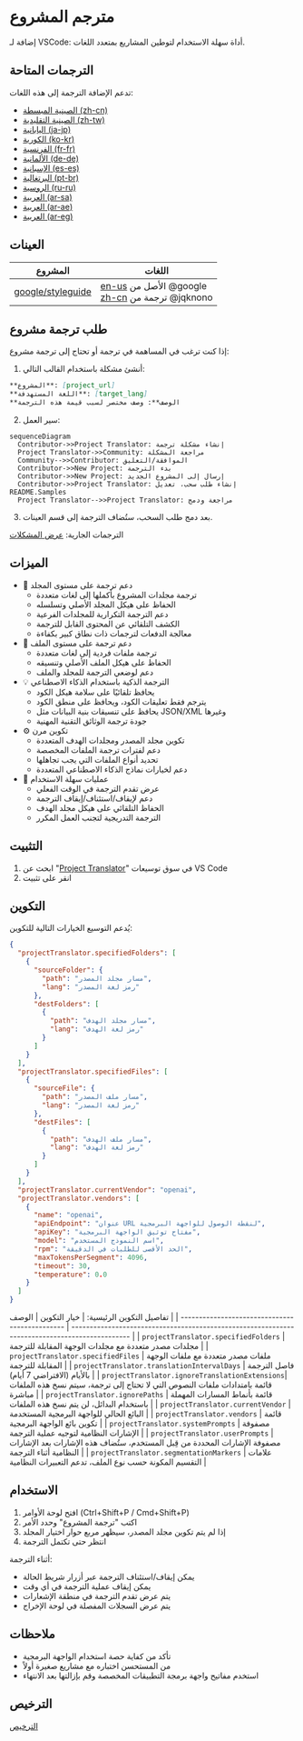 # مترجم المشروع

إضافة لـ VSCode: أداة سهلة الاستخدام لتوطين المشاريع بمتعدد اللغات.

## الترجمات المتاحة

تدعم الإضافة الترجمة إلى هذه اللغات:

- [الصينية المبسطة (zh-cn)](./readmes/README.zh-cn.md)
- [الصينية التقليدية (zh-tw)](./readmes/README.zh-tw.md)
- [اليابانية (ja-jp)](./readmes/README.ja-jp.md)
- [الكورية (ko-kr)](./readmes/README.ko-kr.md)
- [الفرنسية (fr-fr)](./readmes/README.fr-fr.md)
- [الألمانية (de-de)](./readmes/README.de-de.md)
- [الإسبانية (es-es)](./readmes/README.es-es.md)
- [البرتغالية (pt-br)](./readmes/README.pt-br.md)
- [الروسية (ru-ru)](./readmes/README.ru-ru.md)
- [العربية (ar-sa)](./readmes/README.ar-sa.md)
- [العربية (ar-ae)](./readmes/README.ar-ae.md)
- [العربية (ar-eg)](./readmes/README.ar-eg.md)

## العينات

| المشروع                                                   | اللغات                                                                                                                                                 |
| --------------------------------------------------------- | --------------------------------------------------------------------------------------------------------------------------------------------------------- |
| [google/styleguide](https://github.com/google/styleguide) | [en-us](https://github.com/google/styleguide) الأصل من @google<br>[zh-cn](https://github.com/Project-Translation/styleguide-zh-cn) ترجمة من @jqknono |

## طلب ترجمة مشروع

إذا كنت ترغب في المساهمة في ترجمة أو تحتاج إلى ترجمة مشروع:

1. أنشئ مشكلة باستخدام القالب التالي:

```md
**المشروع**: [project_url]
**اللغة المستهدفة**: [target_lang]
**الوصف**: وصف مختصر لسبب قيمة هذه الترجمة
```

2. سير العمل:

```mermaid
sequenceDiagram
  Contributor->>Project Translator: إنشاء مشكلة ترجمة
  Project Translator->>Community: مراجعة المشكلة
  Community-->>Contributor: الموافقة/التعليق
  Contributor->>New Project: بدء الترجمة
  Contributor->>New Project: إرسال إلى المشروع الجديد
  Contributor->>Project Translator: إنشاء طلب سحب، تعديل README.Samples
  Project Translator-->>Project Translator: مراجعة ودمج
```

3. بعد دمج طلب السحب، ستُضاف الترجمة إلى قسم العينات.

الترجمات الجارية: [عرض المشكلات](https://github.com/Project-Translation/project_translator/issues)

## الميزات
- 📁 دعم ترجمة على مستوى المجلد
  - ترجمة مجلدات المشروع بأكملها إلى لغات متعددة
  - الحفاظ على هيكل المجلد الأصلي وتسلسله
  - دعم الترجمة التكرارية للمجلدات الفرعية
  - الكشف التلقائي عن المحتوى القابل للترجمة
  - معالجة الدفعات لترجمات ذات نطاق كبير بكفاءة
- 📄 دعم ترجمة على مستوى الملف
  - ترجمة ملفات فردية إلى لغات متعددة
  - الحفاظ على هيكل الملف الأصلي وتنسيقه
  - دعم لوضعي الترجمة للمجلد والملف
- 💡 الترجمة الذكية باستخدام الذكاء الاصطناعي
  - يحافظ تلقائيًا على سلامة هيكل الكود
  - يترجم فقط تعليقات الكود، ويحافظ على منطق الكود
  - يحافظ على تنسيقات بنية البيانات مثل JSON/XML وغيرها
  - جودة ترجمة الوثائق التقنية المهنية
- ⚙️ تكوين مرن
  - تكوين مجلد المصدر ومجلدات الهدف المتعددة
  - دعم لفترات ترجمة الملفات المخصصة
  - تحديد أنواع الملفات التي يجب تجاهلها
  - دعم لخيارات نماذج الذكاء الاصطناعي المتعددة
- 🚀 عمليات سهلة الاستخدام
  - عرض تقدم الترجمة في الوقت الفعلي
  - دعم لإيقاف/استئناف/إيقاف الترجمة
  - الحفاظ التلقائي على هيكل مجلد الهدف
  - الترجمة التدريجية لتجنب العمل المكرر

## التثبيت

1. ابحث عن "[Project Translator](https://marketplace.visualstudio.com/items?itemName=techfetch-dev.project-translator)" في سوق توسيعات VS Code
2. انقر على تثبيت

## التكوين

يُدعم التوسيع الخيارات التالية للتكوين:

```json
{
  "projectTranslator.specifiedFolders": [
    {
      "sourceFolder": {
        "path": "مسار مجلد المصدر",
        "lang": "رمز لغة المصدر"
      },
      "destFolders": [
        {
          "path": "مسار مجلد الهدف",
          "lang": "رمز لغة الهدف"
        }
      ]
    }
  ],
  "projectTranslator.specifiedFiles": [
    {
      "sourceFile": {
        "path": "مسار ملف المصدر",
        "lang": "رمز لغة المصدر"
      },
      "destFiles": [
        {
          "path": "مسار ملف الهدف",
          "lang": "رمز لغة الهدف"
        }
      ]
    }
  ],
  "projectTranslator.currentVendor": "openai",
  "projectTranslator.vendors": [
    {
      "name": "openai",
      "apiEndpoint": "عنوان URL لنقطة الوصول للواجهة البرمجية",
      "apiKey": "مفتاح توثيق الواجهة البرمجية",
      "model": "اسم النموذج المستخدم",
      "rpm": "الحد الأقصى للطلبات في الدقيقة",
      "maxTokensPerSegment": 4096,
      "timeout": 30,
      "temperature": 0.0
    }
  ]
}
```

تفاصيل التكوين الرئيسية:
| خيار التكوين                                   | الوصف                                                                                          |
| ---------------------------------------------- | ---------------------------------------------------------------------------------------------- |
| `projectTranslator.specifiedFolders`           | مجلدات مصدر متعددة مع مجلدات الوجهة المقابلة للترجمة                                          |
| `projectTranslator.specifiedFiles`             | ملفات مصدر متعددة مع ملفات الوجهة المقابلة للترجمة                                            |
| `projectTranslator.translationIntervalDays`    | فاصل الترجمة بالأيام (الافتراضي 7 أيام)                                                        |
| `projectTranslator.ignoreTranslationExtensions`| قائمة بامتدادات ملفات النصوص التي لا تحتاج إلى ترجمة، سيتم نسخ هذه الملفات مباشرة                |
| `projectTranslator.ignorePaths`                | قائمة بأنماط المسارات المهملة باستخدام البدائل، لن يتم نسخ هذه الملفات                         |
| `projectTranslator.currentVendor`              | البائع الحالي للواجهة البرمجية المستخدمة                                                           |
| `projectTranslator.vendors`                    | قائمة تكوين بائع الواجهة البرمجية                                                                  |
| `projectTranslator.systemPrompts`              | مصفوفة الإشارات النظامية لتوجيه عملية الترجمة                                                  |
| `projectTranslator.userPrompts`                | مصفوفة الإشارات المحددة من قِبل المستخدم، ستُضاف هذه الإشارات بعد الإشارات النظامية أثناء الترجمة |
| `projectTranslator.segmentationMarkers`        | علامات التقسيم المكونة حسب نوع الملف، تدعم التعبيرات النظامية                                   |

## الاستخدام

1. افتح لوحة الأوامر (Ctrl+Shift+P / Cmd+Shift+P)
2. اكتب "ترجمة المشروع" وحدد الأمر
3. إذا لم يتم تكوين مجلد المصدر، سيظهر مربع حوار اختيار المجلد
4. انتظر حتى تكتمل الترجمة

أثناء الترجمة:

- يمكن إيقاف/استئناف الترجمة عبر أزرار شريط الحالة
- يمكن إيقاف عملية الترجمة في أي وقت
- يتم عرض تقدم الترجمة في منطقة الإشعارات
- يتم عرض السجلات المفصلة في لوحة الإخراج

## ملاحظات

- تأكد من كفاية حصة استخدام الواجهة البرمجية
- من المستحسن اختباره مع مشاريع صغيرة أولاً
- استخدم مفاتيح واجهة برمجة التطبيقات المخصصة وقم بإزالتها بعد الانتهاء

## الترخيص

[الترخيص](LICENSE)
